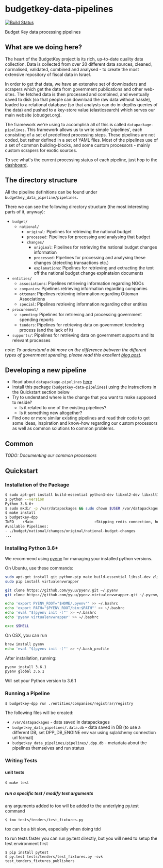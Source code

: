 # budgetkey-data-pipelines

[![Build Status](https://travis-ci.org/OpenBudget/budgetkey-data-pipelines.svg?branch=master)](https://travis-ci.org/OpenBudget/budgetkey-data-pipelines)

Budget Key data processing pipelines

## What are we doing here?

The heart of the BudgetKey project is its rich, up-to-date quality data collection. Data is collected from over 20 different data sources, cleaned, normalised, validated, combined and analysed - to create the most extensive repository of fiscal data in Israel.
 
 In order to get that data, we have an extensive set of downloaders and scrapers which get the data from government publications and other web-sites. The fetched data is then processed and combined, and eventually saved to disk (so that people can download the raw data without hassle), loaded to a relational database (so that analysts can do in-depths queries of the data) and pushed to a key-store value (elasticsearch) which serves our main website (obudget.org).
 
 The framework we're using to accomplish all of this is called `datapackage-pipelines`. This framework allows us to write simple 'pipelines', each consisting of a set of predefined processing steps. These pipelines are not coded, but rather defined in a set of YAML files. Most of the pipelines use of a set of common building-blocks, and some custom processors - mainly custom scrapers for exotic sources.
     
 To see what's the current processing status of each pipeline, just hop to the [dashboard](https://next.obudget.org/pipelines/).
 
 ## The directory structure
 
 All the pipeline definitions can be found under `budgetkey_data_pipeline/pipelines`.
 
 There we can see the following directory structure (the most interesting parts of it, anyway):
 - `budget/`
    - `national/`
        - `original`: Pipelines for retrieving the national budget
        - `processed`: Pipelines for processing and analysing that budget
        - `changes/`
            - `original`: Pipelines for retrieving the national budget changes information
            - `processed`: Pipelines for processing and analysing these changes (detecting transactions etc.)
            - `explanations`: Pipelines for retrieving and extracting the text off the national budget change explnataion documents
- `entities/`
    - `associations`: Pipelines retrieving information regarding NGOs 
    - `companies`: Pipelines retrieving information regarding companies 
    - `ottoman`: Pipelines retrieving information regarding Ottoman Associations 
    - `special`: Pipelines retrieving information regarding other entities 
- `procurement/`
    - `spending`: Pipelines for retrieving and processing government spending reports
    - `tenders`: Pipelines for retrieving data on government tendering process (and the lack of it)
- `supports/`: Pipelines for retrieving data on government supports and its relevant processes

_note: To understand a bit more on the difference between the different types of government spending, please read this excellent [blog post](https://blog.okfn.org/2017/05/18/what-is-the-difference-between-budget-spending-and-procurement-data/)._

## Developing a new pipeline

- Read about `datapackage-pipelines` [here](https://github.com/frictionlessdata/datapackage-pipelines)
- Install this package (`budgetkey-data-pipelines`) using the instructions in the Quickstart section below
- Try to understand where is the change that you want to make supposed to reside? 
    - Is it related to one of the existing pipelines?
    - Is it something new altogether?
- Find one or more similar existing pipelines and read their code to get some ideas, inspiration and know-how regarding our custom processors as well as common solutions to common problems.

## Common

_TODO: Documenting our common processors_
 
## Quickstart

### Installation of the Package
```bash
$ sudo apt-get install build-essential python3-dev libxml2-dev libxslt1-dev libleveldb-dev
$ python --version
Python 3.6.0+
$ sudo mkdir -p /var/datapackages && sudo chown $USER /var/datapackages/
$ make install
$ budgetkey-dpp
INFO    :Main                            :Skipping redis connection, host:None, port:6379
Available Pipelines:
- ./budget/national/changes/original/national-budget-changes
...
```

### Installing Python 3.6+
We recommend using [pyenv](https://github.com/pyenv/pyenv) for managing your installed python versions.

On Ubuntu, use these commands:
```bash
sudo apt-get install git python-pip make build-essential libssl-dev zlib1g-dev libbz2-dev libreadline-dev libsqlite3-dev
sudo pip install virtualenvwrapper

git clone https://github.com/yyuu/pyenv.git ~/.pyenv
git clone https://github.com/yyuu/pyenv-virtualenvwrapper.git ~/.pyenv/plugins/pyenv-virtualenvwrapper

echo 'export PYENV_ROOT="$HOME/.pyenv"' >> ~/.bashrc
echo 'export PATH="$PYENV_ROOT/bin:$PATH"' >> ~/.bashrc
echo 'eval "$(pyenv init -)"' >> ~/.bashrc
echo 'pyenv virtualenvwrapper' >> ~/.bashrc

exec $SHELL
```

On OSX, you can run
```bash
brew install pyenv
echo 'eval "$(pyenv init -)"' >> ~/.bash_profile
```

After installation, running:
```bash
pyenv install 3.6.1
pyenv global 3.6.1
```

Will set your Python version to 3.6.1

### Running a Pipeline
```bash
$ budgetkey-dpp run ./entities/companies/registrar/registry
```

The following files will be created:
* `/var/datapackages` - data saved in datapackages
* `budgetkey_data_pipelines/.data.db` - data saved in DB (to use a different DB, set DPP_DB_ENGINE env var using sqlalchemy connection url format)
* `budgetkey_data_pipelines/pipelines/.dpp.db` - metadata about the pipelines themselves and run status


### Writing Tests

#### unit tests
```
$ make test
```

##### run a specific test / modify test arguments

any arguments added to tox will be added to the underlying py.test command

```
$ tox tests/tenders/test_fixtures.py
```

tox can be a bit slow, especially when doing tdd

to run tests faster you can run py.test directly, but you will need to setup the test environment first

```
$ pip install pytest
$ py.test tests/tenders/test_fixtures.py -svk test_tenders_fixtures_publishers
```
